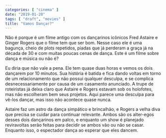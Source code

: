 ```yaml
---
categories: [ "cinema" ]
date: "2019-01-28"
tags: [ "draft", "movies" ]
title: "Vamos Dançar?"
---
```

Não é porque é um filme antigo com os dançarinos icônicos Fred
Astaire e Ginger Rogers que o filme tem que ser bom. Nesse caso ele
é uma bagunça, cheio de plots repetidos, piadas que já perderam a
graça já na década de 30 e com muitas poucas cenas de dança. Este
é um filme sobre dança e música ou não é?

Eu diria que não vale a pena. Ele tem quase duas horas e vemos os
dois dançarem por 10 minutos. Sua história é batida e fica dando
voltas em torno de um relacionamento que não possui qualquer desculpa,
e se complica desnecessariamente por causa de um casamento anunciado. A
trupe de roteiristas já deixa claro que Astaire e Rogers estavam sob
os holofotes, mas não escolheram bem seus projetos. Aqui parece uma
desculpa para vê-los dançar, mas isso não acontece quase nunca.

Astaire faz um astro da dança simpático e brincalhão, e Rogers a
velha diva que precisa se cuidar para continuar relevante. Ambos são
os alter-egos desses dois dançarinos em palco, e enquanto um show é
planejado reviravoltas serão feitas para decidir se ambos vão ou não
se casar. Enquanto isso, o espectador dança ao esperar que eles dancem.
